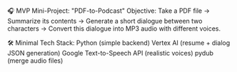 🎧 MVP Mini-Project: "PDF-to-Podcast"
Objective:
Take a PDF file → Summarize its contents → Generate a short dialogue between two characters → Convert this dialogue into MP3 audio with different voices.

🛠️ Minimal Tech Stack:
Python (simple backend)
Vertex AI  (resume + dialog JSON generation)
Google Text-to-Speech API (realistic voices)
pydub (merge audio files)